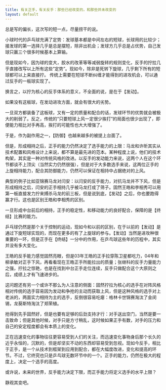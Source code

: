 ```yaml
---
title: 有关正手，有关反手：那些已经改变的，和那些并未改变的 
layout: default
---
```


总是写的偏长，这次写的短一点，尽量捞干的说。

小球时代的乒乓球充满了定势：发球基本都是中间左右的短球，长球用的比较少；接发球的第一选择几乎是总是摆短，除非出机会；发球方几乎总是占优势，自己发球只赢三个很多时候基本上算输。

但是现如今，因为球的变大，胶水的改革等等减弱旋转的规则变化，反手的拧拉几乎直接改写以上所有这些“定势”。现如今，除非是死转下旋球，几乎剩下所有的短球都可以上来直接拧。
传统上需要在短球不断纠缠才能得到的进攻机会，可以通过反手的一板球实现了。

换言之，以拧为核心的反手体系的意义，不全面的说，是在于【发动】。

如果没有这板球，在发动进攻方面，就会有很大的劣势。

一旦双方都装备了这板球，又有一定的质量和配合的话，发球环节的优势就会被极大的削弱了。反之，传统的“只要短球上风一定很少挨打”的局面也很少出现了，即便能力相比对手再高，挨打的可能性也大大增强了。

于是，作为副作用之一，【防御】也越来越多的被提上台面了。

但是，形成相持之后，正手的能力仍然决定了选手能力的上限：马龙和许昕其实从技术配置和风格设计上来说，都不算是最先进的范本。某种程度上说，他们的技术构架，其实是一种对传统风格的改进。以反手的发动能力来说，这两个人在这个环节都谈不上顶尖（当然实力仍然很强），但是对于大多数选手来说，这两位正手的上旋相持能力，配合其防御能力，仍然可以保证在相持中占据绝对的上风。

典型的例子比如亚锦赛马龙对闫安：以闫安的反手能力，对抗马龙并不下风，但是形成相持之后，闫安的正手相持几乎被马龙打成了筛子。固然王皓和李相秀可以用第一板直接发力拧来搏杀马龙的前三板，但是说到底，【发动】之后，你也要跑得赢才行。这也是区别王皓和李相秀的区别。

一旦形成中台前后的相持，正手的稳定性，和移动能力的良好配合，保障的是【终结】比赛的能力。

乒乓球仍然是那个关于控制的运动，现如今和以前的区别，在于以前的【发动】是通过下旋短球实现的，而现在更多的有了上旋球的参与。【发动】当然是进攻种很重要的一环，但是正手在【终结】一分中的作用，在乒乓球这些年的历程中，其实并没有多大变化。

王皓的反手能力感觉固然亮眼，但是03年王皓的正手拉穿陈卫星都吃力，04年和柳承敏对正手下风，再看看现在王皓正手所能拉出的质量；张继科的反手力量能力之强，拧拉之惊艳，也是在找到中台正手走位连续，反手只做配合这个大原则之后，成绩上才有飞速进步的。

这问题还有另一个或许不那么为人注意的侧面：固然拧拉为核心的选手在对阵风格相对传统的选手容易因为发动和争抢的主动而获取上风，但是这种风格的选手对上老派的，两面实力相持为主的选手，反倒很容易吃瘪：格林卡世锦赛淘汰了金闵锡，龙葵斯特淘汰了郑荣植。

抢得到先手固然好，但是也要有足够的后劲支持才行：对手送出空门，当然是要一击致命；但是其他时候，对手只是方寸稍乱，这时候如果正手有数，对手的压力和自己的安定程度都会有本质上的变化。

正在迅速变化的事物往往更容易受到人们的关注，而迅速变化事物身后那个长久的近乎永恒的，沉默的，但是却坚实不动的东西却容易受到忽视。现如今反手，相比于正手，是一个从技术到框架到应用到配合，都在大幅度改进，变化和提高的环节。不过，它终究也只是乒乓球无数环节中的一个。正手的能力，仍然在极大的程度上，决定一个选手的高度。

或许说，未来的世界，反手能力决定下限，而正手能力将定义选手的水平上限？

静观其变吧。
